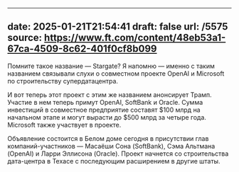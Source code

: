 ---
date: 2025-01-21T21:54:41
draft: false
url: /5575
source: https://www.ft.com/content/48eb53a1-67ca-4509-8c62-401f0cf8b099
------

Помните такое название — Stargate? Я напомню — именно с таким названием связывали слухи о совместном проекте OpenAI и Microsoft по строительству супердатацентра.

И вот теперь этот проект с этим же названием анонсирует Трамп.  Участие в нем теперь примут OpenAI, SoftBank и Oracle. Сумма инвестиций в совместное предприятие составят $100 млрд на начальном этапе и могут вырасти до $500 млрд за четыре года. Microsoft также участвует в проекте.

Объявление состоится в Белом доме сегодня в присутствии глав компаний-участников — Масаёши Сона (SoftBank), Сэма Альтмана (OpenAI) и Ларри Эллисона (Oracle). Проект начнется со строительства дата-центра в Техасе с последующим расширением в другие штаты.
